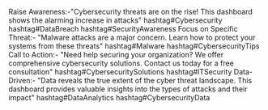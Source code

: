 Raise Awareness:-"Cybersecurity threats are on the rise! This dashboard shows the alarming increase in attacks" hashtag#Cybersecurity hashtag#DataBreach hashtag#SecurityAwareness
Focus on Specific Threat:- "Malware attacks are a major concern. Learn how to protect your systems from these threats" hashtag#Malware hashtag#CybersecurityTips
Call to Action:- "Need help securing your organization? We offer comprehensive cybersecurity solutions. Contact us today for a free consultation" hashtag#CybersecuritySolutions hashtag#ITSecurity
Data-Driven:- "Data reveals the true extent of the cyber threat landscape. This dashboard provides valuable insights into the types of attacks and their impact" hashtag#DataAnalytics hashtag#CybersecurityData

